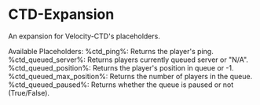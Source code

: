 # CTD-Expansion
An expansion for Velocity-CTD's placeholders.

Available Placeholders:
%ctd_ping%: Returns the player's ping.
%ctd_queued_server%: Returns players currently queued server or "N/A".
%ctd_queued_position%: Returns the player's position in queue or -1.
%ctd_queued_max_position%: Returns the number of players in the queue.
%ctd_queued_paused%: Returns whether the queue is paused or not (True/False).
